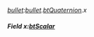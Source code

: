 _[bullet](../../modules/bullet/bullet-module.md):[bullet](../../modules/bullet/bullet-module.md).[btQuaternion](../../modules/bullet/bullet-btquaternion.md).x_
##### Field x:[btScalar](../../modules/bullet/bullet-btscalar.md)
